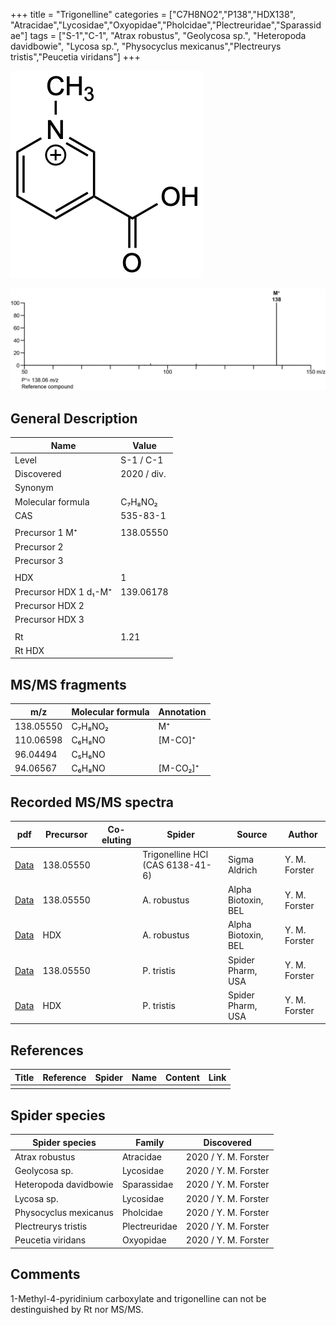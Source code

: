 +++
title = "Trigonelline"
categories = ["C7H8NO2","P138","HDX138",
"Atracidae","Lycosidae","Oxyopidae","Pholcidae","Plectreuridae","Sparassidae"]
tags = ["S-1","C-1",
"Atrax robustus",
"Geolycosa sp.",
"Heteropoda davidbowie",
"Lycosa sp.",
"Physocyclus mexicanus","Plectreurys tristis","Peucetia viridans"]
+++

![](/img/Trigonelline.png)

![](/img_MSMS/138_Trigonelline.png)

## General Description

| Name                | Value       |
|---------------------|-------------|
| Level               | S-1 / C-1           |
| Discovered          | 2020 / div. |
| Synonym             |             |
| Molecular formula   | C₇H₈NO₂     |
| CAS                 | 535-83-1    |
|                     |             |
| Precursor 1  M⁺     | 138.05550   |
| Precursor 2         |             |
| Precursor 3         |             |
|                     |             |
| HDX                 | 1           |
| Precursor HDX 1  d₁-M⁺ | 139.06178   |
| Precursor HDX 2     |             |
| Precursor HDX 3     |             |
|                     |             |
| Rt                  | 1.21        |
| Rt HDX              |             |

## MS/MS fragments

| m/z       | Molecular formula | Annotation |
|-----------|-------------------|------------|
| 138.05550 | C₇H₈NO₂           | M⁺         |
| 110.06598 | C₆H₈NO            | [M-CO]⁺    |
| 96.04494  | C₅H₆NO            |            |
| 94.06567  | C₆H₈NO            | [M-CO₂]⁺   |

## Recorded MS/MS spectra

| pdf                                    | Precursor | Co-eluting | Spider                           | Source        | Author        |
|----------------------------------------|-----------|------------|----------------------------------|---------------|---------------|
| [Data](/pdf/138_Trigonelline_1-21.pdf) | 138.05550 |            | Trigonelline HCl (CAS 6138-41-6) | Sigma Aldrich | Y. M. Forster |
| [Data](/pdf/A-robustus/138_Trigonelline_Ar.pdf) | 138.05550 |            | A. robustus | Alpha Biotoxin, BEL | Y. M. Forster |
| [Data](/pdf/A-robustus/138_Trigonelline_Ar_HDX.pdf) | HDX |            | A. robustus | Alpha Biotoxin, BEL | Y. M. Forster |
| [Data](/pdf/P-tristis/138_Trigonelline_Pt.pdf) | 138.05550 |           | P. tristis | Spider Pharm, USA | Y. M. Forster |
| [Data](/pdf/P-tristis/138_Trigonelline_Pt_HDX.pdf) | HDX |           | P. tristis | Spider Pharm, USA | Y. M. Forster |

## References

| Title | Reference | Spider | Name | Content | Link |
|-------|-----------|--------|------|---------|------|
|       |           |        |      |         |      |

## Spider species

| Spider species        | Family        | Discovered           |
|-----------------------|---------------|----------------------|
| Atrax robustus        | Atracidae     | 2020 / Y. M. Forster |
| Geolycosa sp.         | Lycosidae     | 2020 / Y. M. Forster |
| Heteropoda davidbowie | Sparassidae   | 2020 / Y. M. Forster |
| Lycosa sp.            | Lycosidae     | 2020 / Y. M. Forster |
| Physocyclus mexicanus | Pholcidae     | 2020 / Y. M. Forster |
| Plectreurys tristis   | Plectreuridae | 2020 / Y. M. Forster |
| Peucetia viridans     | Oxyopidae     | 2020 / Y. M. Forster |

## Comments
1-Methyl-4-pyridinium carboxylate and trigonelline can not be destinguished by Rt nor MS/MS.